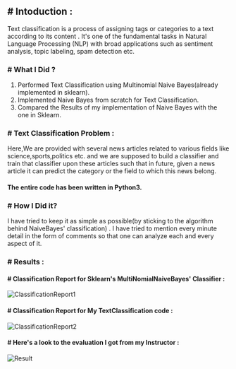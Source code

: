 ##  # Intoduction : 
Text classification is a process of assigning tags or categories to a text according to its content . It's one of the fundamental tasks in Natural Language Processing (NLP) with broad applications such as sentiment analysis, topic labeling, spam detection etc.

###  # What I Did ?
1. Performed Text Classification using Multinomial Naive Bayes(already implemented in sklearn).
2. Implemented Naive Bayes from scratch for Text Classification. 
3. Compared the Results of my implementation of Naive Bayes with the one in Sklearn.

###  # Text Classification Problem :
Here,We are provided with several news articles related to various fields like science,sports,politics etc. and we are supposed to build a classifier and train that classifier upon these articles such that in future, given a news article it can predict the category or the field to which this news belong. 

#### The entire code has been written in Python3.

###  # How I Did it?
I have tried to keep it as simple as possible(by sticking to the algorithm behind NaiveBayes' classification) . I have tried to mention every minute detail in the form of comments so that one can analyze each and every aspect of it.

###  # Results :
####  # Classification Report for Sklearn's MultiNomialNaiveBayes' Classifier :
![ClassificationReport1](https://user-images.githubusercontent.com/43777725/77647074-c8e7e780-6f8b-11ea-8672-a7d09493c7f2.jpg)
####  # Classification Report for My TextClassification code :
![ClassificationReport2](https://user-images.githubusercontent.com/43777725/77647503-8bd02500-6f8c-11ea-8239-7bdf26ba4854.jpg)

####  # Here's a look to the evaluation I got from my Instructor :
![Result](https://user-images.githubusercontent.com/43777725/77647865-31839400-6f8d-11ea-893e-3c8323d1712a.jpg)
